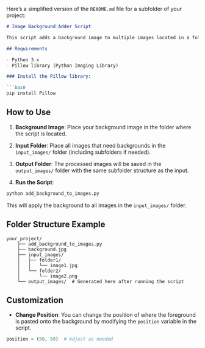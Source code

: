 Here’s a simplified version of the `README.md` file for a subfolder of your project:

```markdown
# Image Background Adder Script

This script adds a background image to multiple images located in a folder and its subfolders. The output images are saved in a specified directory, preserving the original folder structure.

## Requirements

- Python 3.x
- Pillow library (Python Imaging Library)

### Install the Pillow library:

```bash
pip install Pillow
```

## How to Use

1. **Background Image**: Place your background image in the folder where the script is located.
   
2. **Input Folder**: Place all images that need backgrounds in the `input_images/` folder (including subfolders if needed).

3. **Output Folder**: The processed images will be saved in the `output_images/` folder with the same subfolder structure as the input.

4. **Run the Script**:

```bash
python add_background_to_images.py
```

This will apply the background to all images in the `input_images/` folder.

## Folder Structure Example

```
your_project/
    ├── add_background_to_images.py
    ├── background.jpg
    ├── input_images/
    │   ├── folder1/
    │   │   └── image1.jpg
    │   └── folder2/
    │       └── image2.png
    └── output_images/  # Generated here after running the script
```

## Customization

- **Change Position**: You can change the position of where the foreground is pasted onto the background by modifying the `position` variable in the script.

```python
position = (50, 50)  # Adjust as needed
```